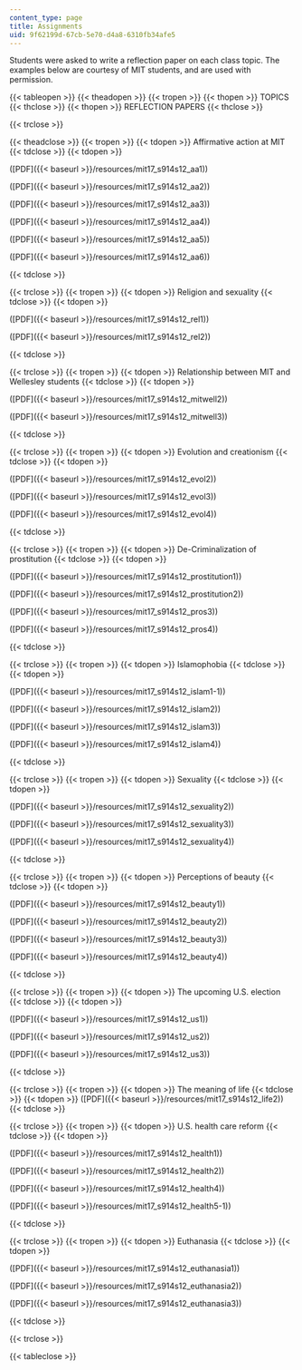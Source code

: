 ```yaml
---
content_type: page
title: Assignments
uid: 9f62199d-67cb-5e70-d4a8-6310fb34afe5
---
```


Students were asked to write a reflection paper on each class topic. The examples below are courtesy of MIT students, and are used with permission.

{{< tableopen >}}
{{< theadopen >}}
{{< tropen >}}
{{< thopen >}}
TOPICS
{{< thclose >}}
{{< thopen >}}
REFLECTION PAPERS
{{< thclose >}}

{{< trclose >}}

{{< theadclose >}}
{{< tropen >}}
{{< tdopen >}}
Affirmative action at MIT
{{< tdclose >}}
{{< tdopen >}}


([PDF]({{< baseurl >}}/resources/mit17_s914s12_aa1))

([PDF]({{< baseurl >}}/resources/mit17_s914s12_aa2))

([PDF]({{< baseurl >}}/resources/mit17_s914s12_aa3))

([PDF]({{< baseurl >}}/resources/mit17_s914s12_aa4))

([PDF]({{< baseurl >}}/resources/mit17_s914s12_aa5))

([PDF]({{< baseurl >}}/resources/mit17_s914s12_aa6))


{{< tdclose >}}

{{< trclose >}}
{{< tropen >}}
{{< tdopen >}}
Religion and sexuality
{{< tdclose >}}
{{< tdopen >}}


([PDF]({{< baseurl >}}/resources/mit17_s914s12_rel1))

([PDF]({{< baseurl >}}/resources/mit17_s914s12_rel2))


{{< tdclose >}}

{{< trclose >}}
{{< tropen >}}
{{< tdopen >}}
Relationship between MIT and Wellesley students
{{< tdclose >}}
{{< tdopen >}}


([PDF]({{< baseurl >}}/resources/mit17_s914s12_mitwell2))

([PDF]({{< baseurl >}}/resources/mit17_s914s12_mitwell3))


{{< tdclose >}}

{{< trclose >}}
{{< tropen >}}
{{< tdopen >}}
Evolution and creationism
{{< tdclose >}}
{{< tdopen >}}


([PDF]({{< baseurl >}}/resources/mit17_s914s12_evol2))

([PDF]({{< baseurl >}}/resources/mit17_s914s12_evol3))

([PDF]({{< baseurl >}}/resources/mit17_s914s12_evol4))


{{< tdclose >}}

{{< trclose >}}
{{< tropen >}}
{{< tdopen >}}
De-Criminalization of prostitution
{{< tdclose >}}
{{< tdopen >}}


([PDF]({{< baseurl >}}/resources/mit17_s914s12_prostitution1))

([PDF]({{< baseurl >}}/resources/mit17_s914s12_prostitution2))

([PDF]({{< baseurl >}}/resources/mit17_s914s12_pros3))

([PDF]({{< baseurl >}}/resources/mit17_s914s12_pros4))


{{< tdclose >}}

{{< trclose >}}
{{< tropen >}}
{{< tdopen >}}
Islamophobia
{{< tdclose >}}
{{< tdopen >}}


([PDF]({{< baseurl >}}/resources/mit17_s914s12_islam1-1))

([PDF]({{< baseurl >}}/resources/mit17_s914s12_islam2))

([PDF]({{< baseurl >}}/resources/mit17_s914s12_islam3))

([PDF]({{< baseurl >}}/resources/mit17_s914s12_islam4))


{{< tdclose >}}

{{< trclose >}}
{{< tropen >}}
{{< tdopen >}}
Sexuality
{{< tdclose >}}
{{< tdopen >}}


([PDF]({{< baseurl >}}/resources/mit17_s914s12_sexuality2))

([PDF]({{< baseurl >}}/resources/mit17_s914s12_sexuality3))

([PDF]({{< baseurl >}}/resources/mit17_s914s12_sexuality4))


{{< tdclose >}}

{{< trclose >}}
{{< tropen >}}
{{< tdopen >}}
Perceptions of beauty
{{< tdclose >}}
{{< tdopen >}}


([PDF]({{< baseurl >}}/resources/mit17_s914s12_beauty1))

([PDF]({{< baseurl >}}/resources/mit17_s914s12_beauty2))

([PDF]({{< baseurl >}}/resources/mit17_s914s12_beauty3))

([PDF]({{< baseurl >}}/resources/mit17_s914s12_beauty4))


{{< tdclose >}}

{{< trclose >}}
{{< tropen >}}
{{< tdopen >}}
The upcoming U.S. election
{{< tdclose >}}
{{< tdopen >}}


([PDF]({{< baseurl >}}/resources/mit17_s914s12_us1))

([PDF]({{< baseurl >}}/resources/mit17_s914s12_us2))

([PDF]({{< baseurl >}}/resources/mit17_s914s12_us3))


{{< tdclose >}}

{{< trclose >}}
{{< tropen >}}
{{< tdopen >}}
The meaning of life
{{< tdclose >}}
{{< tdopen >}}
([PDF]({{< baseurl >}}/resources/mit17_s914s12_life2))
{{< tdclose >}}

{{< trclose >}}
{{< tropen >}}
{{< tdopen >}}
U.S. health care reform
{{< tdclose >}}
{{< tdopen >}}


([PDF]({{< baseurl >}}/resources/mit17_s914s12_health1))

([PDF]({{< baseurl >}}/resources/mit17_s914s12_health2))

([PDF]({{< baseurl >}}/resources/mit17_s914s12_health4))

([PDF]({{< baseurl >}}/resources/mit17_s914s12_health5-1))


{{< tdclose >}}

{{< trclose >}}
{{< tropen >}}
{{< tdopen >}}
Euthanasia
{{< tdclose >}}
{{< tdopen >}}


([PDF]({{< baseurl >}}/resources/mit17_s914s12_euthanasia1))

([PDF]({{< baseurl >}}/resources/mit17_s914s12_euthanasia2))

([PDF]({{< baseurl >}}/resources/mit17_s914s12_euthanasia3))


{{< tdclose >}}

{{< trclose >}}

{{< tableclose >}}